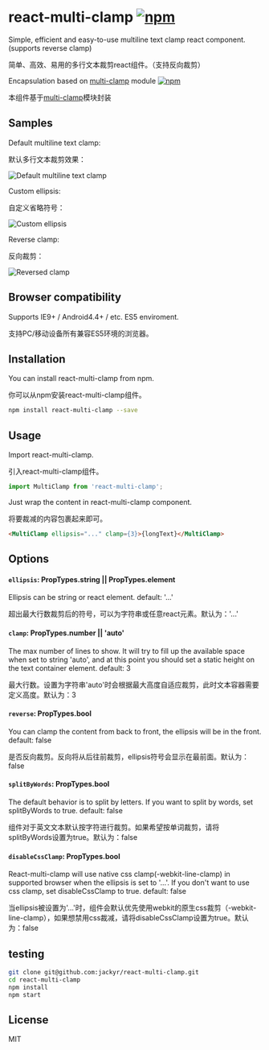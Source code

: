 # react-multi-clamp [![npm](https://img.shields.io/npm/v/react-multi-clamp.svg?style=flat-square)](https://www.npmjs.com/package/react-multi-clamp)
Simple, efficient and easy-to-use multiline text clamp react component. (supports reverse clamp)

简单、高效、易用的多行文本裁剪react组件。（支持反向裁剪）

Encapsulation based on [multi-clamp](https://github.com/jackyr/multi-clamp) module [![npm](https://img.shields.io/npm/v/multi-clamp.svg?style=flat-square)](https://www.npmjs.com/package/multi-clamp)

本组件基于[multi-clamp](https://github.com/jackyr/multi-clamp)模块封装

## Samples
Default multiline text clamp:

默认多行文本裁剪效果：

![Default multiline text clamp](https://raw.githubusercontent.com/jackyr/react-multi-clamp/master/example/sample1.png)

Custom ellipsis:

自定义省略符号：

![Custom ellipsis](https://raw.githubusercontent.com/jackyr/react-multi-clamp/master/example/sample2.png)

Reverse clamp:

反向裁剪：

![Reversed clamp](https://raw.githubusercontent.com/jackyr/react-multi-clamp/master/example/sample3.png)

## Browser compatibility
Supports IE9+ / Android4.4+ / etc. ES5 enviroment.

支持PC/移动设备所有兼容ES5环境的浏览器。

## Installation
You can install react-multi-clamp from npm.

你可以从npm安装react-multi-clamp组件。

```sh
npm install react-multi-clamp --save
```

## Usage
Import react-multi-clamp.

引入react-multi-clamp组件。

```js
import MultiClamp from 'react-multi-clamp';
```

Just wrap the content in react-multi-clamp component.

将要裁减的内容包裹起来即可。

```html 
<MultiClamp ellipsis="..." clamp={3}>{longText}</MultiClamp>
```

## Options
#### `ellipsis`: PropTypes.string || PropTypes.element
Ellipsis can be string or react element. default: '...'

超出最大行数裁剪后的符号，可以为字符串或任意react元素。默认为：'...'

#### `clamp`: PropTypes.number || 'auto'
The max number of lines to show. It will try to fill up the available space when set to string 'auto', and at this point you should set a static height on the text container element. default: 3

最大行数。设置为字符串'auto'时会根据最大高度自适应裁剪，此时文本容器需要定义高度。默认为：3

#### `reverse`: PropTypes.bool
You can clamp the content from back to front, the ellipsis will be in the front. default: false

是否反向裁剪。反向将从后往前裁剪，ellipsis符号会显示在最前面。默认为：false

#### `splitByWords`: PropTypes.bool
The default behavior is to split by letters. If you want to split by words, set splitByWords to true. default: false

组件对于英文文本默认按字符进行裁剪。如果希望按单词裁剪，请将splitByWords设置为true。默认为：false

#### `disableCssClamp`: PropTypes.bool
React-multi-clamp will use native css clamp(-webkit-line-clamp) in supported browser when the ellipsis is set to '...'. If you don't want to use css clamp, set disableCssClamp to true. default: false

当ellipsis被设置为'...'时，组件会默认优先使用webkit的原生css裁剪（-webkit-line-clamp），如果想禁用css裁减，请将disableCssClamp设置为true。默认为：false

## testing
```sh
git clone git@github.com:jackyr/react-multi-clamp.git
cd react-multi-clamp
npm install
npm start
```

## License
MIT
